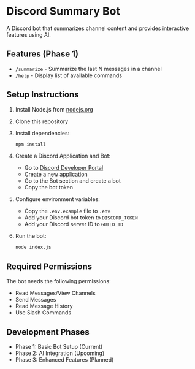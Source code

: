 # Discord Summary Bot

A Discord bot that summarizes channel content and provides interactive features using AI.

## Features (Phase 1)
- `/summarize` - Summarize the last N messages in a channel
- `/help` - Display list of available commands

## Setup Instructions

1. Install Node.js from [nodejs.org](https://nodejs.org/)
2. Clone this repository
3. Install dependencies:
   ```bash
   npm install
   ```
4. Create a Discord Application and Bot:
   - Go to [Discord Developer Portal](https://discord.com/developers/applications)
   - Create a new application
   - Go to the Bot section and create a bot
   - Copy the bot token

5. Configure environment variables:
   - Copy the `.env.example` file to `.env`
   - Add your Discord bot token to `DISCORD_TOKEN`
   - Add your Discord server ID to `GUILD_ID`

6. Run the bot:
   ```bash
   node index.js
   ```

## Required Permissions
The bot needs the following permissions:
- Read Messages/View Channels
- Send Messages
- Read Message History
- Use Slash Commands

## Development Phases
- Phase 1: Basic Bot Setup (Current)
- Phase 2: AI Integration (Upcoming)
- Phase 3: Enhanced Features (Planned) 